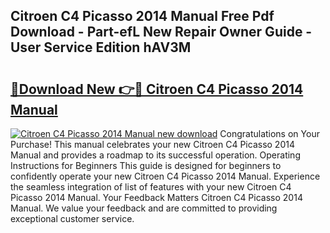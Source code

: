 ## Citroen C4 Picasso 2014 Manual Free Pdf Download - Part-efL New Repair Owner Guide - User Service Edition hAV3M

# <h2><a href="http://cf25281.oget.top/?id=Citroen+C4+Picasso+2014+Manual">🔗Download New 👉🔴 Citroen C4 Picasso 2014 Manual</a></h2>

[![Citroen C4 Picasso 2014 Manual new download](https://i.imgur.com/5g1atiW.png)](http://cf25281.oget.top/?id=Citroen+C4+Picasso+2014+Manual)
Congratulations on Your Purchase! This manual celebrates your new Citroen C4 Picasso 2014 Manual and provides a roadmap to its successful operation. Operating Instructions for Beginners This guide is designed for beginners to confidently operate your new Citroen C4 Picasso 2014 Manual. Experience the seamless integration of list of features with your new Citroen C4 Picasso 2014 Manual. Your Feedback Matters Citroen C4 Picasso 2014 Manual. We value your feedback and are committed to providing exceptional customer service.
